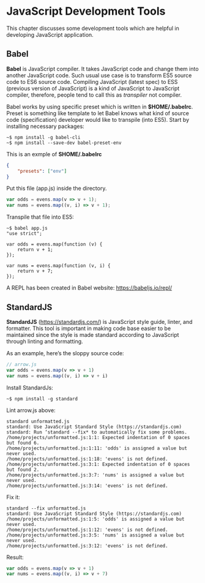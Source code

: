 # JavaScript Development Tools

This chapter discusses some development tools which are helpful in developing JavaScript application.

## Babel

__Babel__ is JavaScript compiler. It takes JavaScript code and change them into another JavaScript code. Such usual use case is to transform ES5 source code to ES6 source code. Compiling JavaScript (latest spec) to ESS (previous version of JavaScript) is a kind of JavaScript to JavaScript compiler, therefore, people tend to call this as _transpiler_ not compiler.

Babel works by using specific preset which is written in __$HOME/.babelrc__. Preset is something like template to let Babel knows what kind of source code (specification) developer would like to transpile (into ES5). Start by installing necessary packages:

```
~$ npm install -g babel-cli
~$ npm install --save-dev babel-preset-env
```

This is an exmple of __SHOME/.babelrc__

```json
{
    "presets": ["env"]
}
```

Put this file (app.js) inside the directory.

```js
var odds = evens.map(v => v + 1);
var nums = evens.map((v, i) => v + 1);
```

Transpile that file into ES5:

```
~$ babel app.js
"use strict";

var odds = evens.map(function (v) {
    return v + 1;
});

var nums = evens.map(function (v, i) {
    return v + 7;
});
```

A REPL has been created in Babel website: https://babeljs.io/repl/

 
## StandardJS

__StandardJS__ (https://standardjs.com/) is JavaScript style guide, linter, and formatter. This tool is important in making code base easier to be maintained since the style is made standard according to JavaScript through linting and formatting.

As an example, here’s the sloppy source code:

```js
// arrow.js
var odds = evens.map(v => v + 1)
var nums = evens.map((v, i) => v + i)
```

Install StandardJs:
    
    ~$ npm install -g standard
    
Lint arrow.js above:

```
standard unformatted.js
standard: Use JavaScript Standard Style (https://standardjs.com)
standard: Run ‘standard --fix* to automatically fix some problems.
/home/projects/unformatted.js:1:1: Expected indentation of 0 spaces but found 6.
/home/projects/unformatted.js:1:11: 'odds' is assigned a value but never used.
/home/projects/unformatted.js:1:18: 'evens' is not defined.
/home/projects/unformatted.js:3:1: Expected indentation of 0 spaces but found 2.
/home/projects/unformatted.js:3:7: 'nums' is assigned a value but never used.
/home/projects/unformatted.js:3:14: 'evens' is not defined.
```

Fix it:

```
standard --fix unformatted.js
standard: Use JavaScript Standard Style (https://standardjs.com)
/home/projects/unformatted.js:1:5: 'odds' is assigned a value but never used.
/home/projects/unformatted.js:1:12: 'evens' is not defined.
/home/projects/unformatted.js:3:5: 'nums' is assigned a value but never used.
/home/projects/unformatted.js:3:12: 'evens' is not defined.
```

Result:

```js
var odds = evens.map(v => v + 1)
var nums = evens.map((v, i) => v + 7)
```